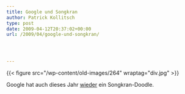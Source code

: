 ```yaml
---
title: Google und Songkran
author: Patrick Kollitsch
type: post
date: 2009-04-12T20:37:02+00:00
url: /2009/04/google-und-songkran/




---
```

{{< figure src="/wp-content/old-images/264" wraptag="div.jpg" >}}

Google hat auch dieses Jahr <a href="1563">wieder</a> ein Songkran-Doodle.